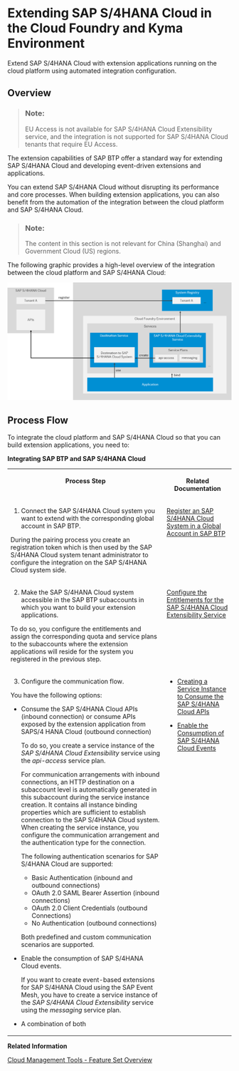 <!-- loio40b9e6c3cc43498b92472da13e88c7bf -->

# Extending SAP S/4HANA Cloud in the Cloud Foundry and Kyma Environment

Extend SAP S/4HANA Cloud with extension applications running on the cloud platform using automated integration configuration.



<a name="loio40b9e6c3cc43498b92472da13e88c7bf__section_ptj_pmf_nhb"/>

## Overview

> ### Note:  
> EU Access is not available for SAP S/4HANA Cloud Extensibility service, and the integration is not supported for SAP S/4HANA Cloud tenants that require EU Access.

The extension capabilities of SAP BTP offer a standard way for extending SAP S/4HANA Cloud and developing event-driven extensions and applications.

You can extend SAP S/4HANA Cloud without disrupting its performance and core processes. When building extension applications, you can also benefit from the automation of the integration between the cloud platform and SAP S/4HANA Cloud.

> ### Note:  
> The content in this section is not relevant for China \(Shanghai\) and Government Cloud \(US\) regions.

The following graphic provides a high-level overview of the integration between the cloud platform and SAP S/4HANA Cloud:

![](images/SAPCPExtensionFactory_11bf994.png)



<a name="loio40b9e6c3cc43498b92472da13e88c7bf__section_tsg_vmf_nhb"/>

## Process Flow

To integrate the cloud platform and SAP S/4HANA Cloud so that you can build extension applications, you need to:

**Integrating SAP BTP and SAP S/4HANA Cloud**


<table>
<tr>
<th valign="top">

Process Step



</th>
<th valign="top">

Related Documentation



</th>
</tr>
<tr>
<td valign="top">

1. Connect the SAP S/4HANA Cloud system you want to extend with the corresponding global account in SAP BTP.

During the pairing process you create an registration token which is then used by the SAP S/4HANA Cloud system tenant administrator to configure the integration on the SAP S/4HANA Cloud system side.



</td>
<td valign="top">

 [Register an SAP S/4HANA Cloud System in a Global Account in SAP BTP](register-an-sap-s-4hana-cloud-system-in-a-global-account-in-sap-btp-28171b6.md) 



</td>
</tr>
<tr>
<td valign="top">

2. Make the SAP S/4HANA Cloud system accessible in the SAP BTP subaccounts in which you want to build your extension applications.

To do so, you configure the entitlements and assign the corresponding quota and service plans to the subaccounts where the extension applications will reside for the system you registered in the previous step.



</td>
<td valign="top">

 [Configure the Entitlements for the SAP S/4HANA Cloud Extensibility Service](configure-the-entitlements-for-the-sap-s-4hana-cloud-extensibility-service-65ad330.md) 



</td>
</tr>
<tr>
<td valign="top">

3. Configure the communication flow.

You have the following options:

-   Consume the SAP S/4HANA Cloud APIs \(inbound connection\) or consume APIs exposed by the extension application from SAPS/4 HANA Cloud \(outbound connection\)

    To do so, you create a service instance of the *SAP S/4HANA Cloud Extensibility* service using the *api-access* service plan.

    For communication arrangements with inbound connections, an HTTP destination on a subaccount level is automatically generated in this subaccount during the service instance creation. It contains all instance binding properties which are sufficient to establish connection to the SAP S/4HANA Cloud system. When creating the service instance, you configure the communication arrangement and the authentication type for the connection.

    The following authentication scenarios for SAP S/4HANA Cloud are supported:

    -   Basic Authentication \(inbound and outbound connections\)
    -   OAuth 2.0 SAML Bearer Assertion \(inbound connections\)
    -   OAuth 2.0 Client Credentials \(outbound Connections\)
    -   No Authentication \(outbound connections\)

    Both predefined and custom communication scenarios are supported.

-   Enable the consumption of SAP S/4HANA Cloud events.

    If you want to create event-based extensions for SAP S/4HANA Cloud using the SAP Event Mesh, you have to create a service instance of the *SAP S/4HANA Cloud Extensibility* service using the *messaging* service plan.

-   A combination of both



</td>
<td valign="top">

-   [Creating a Service Instance to Consume the SAP S/4HANA Cloud APIs](create-a-service-instance-to-consume-the-sap-s-4hana-cloud-apis-a735641.md)

-   [Enable the Consumption of SAP S/4HANA Cloud Events](enable-the-consumption-of-sap-s-4hana-cloud-events-d476ff0.md)




</td>
</tr>
</table>

**Related Information**  


[Cloud Management Tools - Feature Set Overview](https://help.sap.com/viewer/65de2977205c403bbc107264b8eccf4b/Cloud/en-US/caf4e4e23aef4666ad8f125af393dfb2.html)

